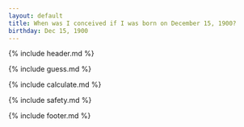 ```yaml
---
layout: default
title: When was I conceived if I was born on December 15, 1900?
birthday: Dec 15, 1900
---
```


{% include header.md %}

{% include guess.md %}

{% include calculate.md %}

{% include safety.md %}

{% include footer.md %}



